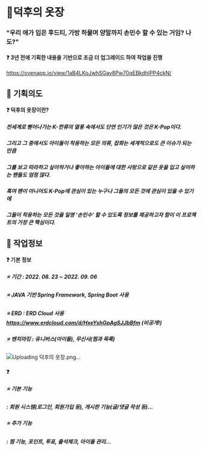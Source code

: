 # 👕덕후의 옷장
### "우리 애가 입은 후드티, 가방 하물며 양말까지 손민수 할 수 있는 거임? 나도?"
#### ❓ 3년 전에 기획한 내용을 기반으로 조금 더 업그레이드 하여 작업을 진행
https://ovenapp.io/view/1aB4LKoJwhSGav8Pw70qEBkdhlPP4ckN/

## 💬 기획의도
#### ❓ 덕후의 옷장이란?
##### 전세계로 뻗어나가는 K-한류의 열풍 속에서도 단연 인기가 많은 것은 K-Pop이다. 
##### 그리고 그 중에서도 아이돌이 착용하는 모든 의류, 잡화는 세계적으로도 큰 이슈가 되는 만큼 
##### 그를 보고 따라하고 싶어하거나 좋아하는 아이돌에 대한 사랑으로 같은 옷을 입고 싶어하는 팬들도 엄청 많다. 
##### 혹여 팬이 아니어도 K-Pop에 관심이 있는 누구나 그들의 모든 것에 관심이 있을 수 있기에 
##### 그들이 착용하는 모든 것을 일명 '손민수' 할 수 있도록 정보를 제공하고자 함이 이 프로젝트의 가장 큰 핵심이다.

## 💬 작업정보
#### ❓ 기본 정보
##### ⭐ 기간 : 2022. 08. 23 ~ 2022. 09. 06
##### ⭐ JAVA 기반 Spring Framework, Spring Boot 사용
##### ⭐ ERD : ERD Cloud 사용 https://www.erdcloud.com/d/HxeYshGpAgSJJbBfm (비공개!)

##### ⭐ 벤치마킹 : 유니버스(아이돌), 무신사(찜과 목록)
![Uploading 덕후의 옷장.png…]()
#### ❓ 
##### ⭐ 기본 기능
##### : 회원 시스템(로그인, 회원가입 등), 게시판 기능(글/댓글 작성 등)...
##### ⭐ 추가 기능
##### : 찜 기능, 포인트, 투표, 출석체크, 아이돌 관리...
